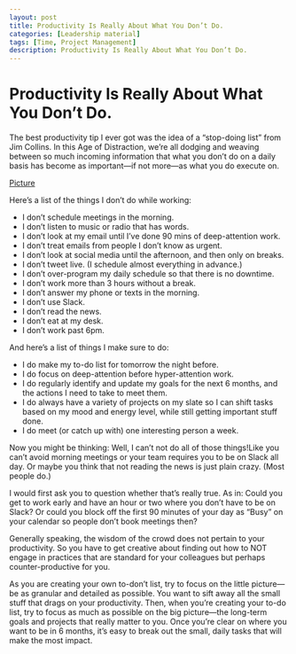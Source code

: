 ```yaml
---
layout: post
title: Productivity Is Really About What You Don’t Do.
categories: [Leadership material]
tags: [Time, Project Management]
description: Productivity Is Really About What You Don’t Do.
---
```

# Productivity Is Really About What You Don’t Do.

The best productivity tip I ever got was the idea of a “stop-doing list” from Jim Collins. In this Age of Distraction, we’re all dodging and weaving between so much incoming information that what you don’t do on a daily basis has become as important—if not more—as what you do execute on.

[Picture](/pictures/Dont-Do-2-1200.png)

Here’s a list of the things I don’t do while working:

- I don’t schedule meetings in the morning.
- I don’t listen to music or radio that has words.
- I don’t look at my email until I’ve done 90 mins of deep-attention work.
- I don’t treat emails from people I don’t know as urgent.
- I don’t look at social media until the afternoon, and then only on breaks.
- I don’t tweet live. (I schedule almost everything in advance.)
- I don’t over-program my daily schedule so that there is no downtime.
- I don’t work more than 3 hours without a break.
- I don’t answer my phone or texts in the morning.
- I don’t use Slack.
- I don’t read the news.
- I don’t eat at my desk.
- I don’t work past 6pm.


And here’s a list of things I make sure to do:
- I do make my to-do list for tomorrow the night before.
- I do focus on deep-attention before hyper-attention work.
- I do regularly identify and update my goals for the next 6 months, and the actions I need to take to meet them.
- I do always have a variety of projects on my slate so I can shift tasks based on my mood and energy level, while still getting important stuff done.
- I do meet (or catch up with) one interesting person a week.


Now you might be thinking: Well, I can’t not do all of those things!Like you can’t avoid morning meetings or your team requires you to be on Slack all day. Or maybe you think that not reading the news is just plain crazy. (Most people do.)

I would first ask you to question whether that’s really true. As in: Could you get to work early and have an hour or two where you don’t have to be on Slack? Or could you block off the first 90 minutes of your day as “Busy” on your calendar so people don’t book meetings then?

Generally speaking, the wisdom of the crowd does not pertain to your productivity. So you have to get creative about finding out how to NOT engage in practices that are standard for your colleagues but perhaps counter-productive for you.

As you are creating your own to-don’t list, try to focus on the little picture—be as granular and detailed as possible. You want to sift away all the small stuff that drags on your productivity. Then, when you’re creating your to-do list, try to focus as much as possible on the big picture—the long-term goals and projects that really matter to you. Once you’re clear on where you want to be in 6 months, it’s easy to break out the small, daily tasks that will make the most impact.

